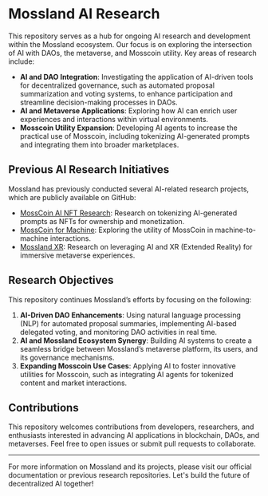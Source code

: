 # Mossland AI Research

This repository serves as a hub for ongoing AI research and development within the Mossland ecosystem. Our focus is on exploring the intersection of AI with DAOs, the metaverse, and Mosscoin utility. Key areas of research include:

- **AI and DAO Integration**: Investigating the application of AI-driven tools for decentralized governance, such as automated proposal summarization and voting systems, to enhance participation and streamline decision-making processes in DAOs.
- **AI and Metaverse Applications**: Exploring how AI can enrich user experiences and interactions within virtual environments.
- **Mosscoin Utility Expansion**: Developing AI agents to increase the practical use of Mosscoin, including tokenizing AI-generated prompts and integrating them into broader marketplaces.

## Previous AI Research Initiatives

Mossland has previously conducted several AI-related research projects, which are publicly available on GitHub:

- [MossCoin AI NFT Research](https://github.com/mossland/MossCoin_AI_NFT_Research): Research on tokenizing AI-generated prompts as NFTs for ownership and monetization.
- [MossCoin for Machine](https://github.com/mossland/MossCoinForMachine): Exploring the utility of MossCoin in machine-to-machine interactions.
- [Mossland XR](https://github.com/mossland/MosslandXR): Research on leveraging AI and XR (Extended Reality) for immersive metaverse experiences.

## Research Objectives

This repository continues Mossland’s efforts by focusing on the following:

1. **AI-Driven DAO Enhancements**: Using natural language processing (NLP) for automated proposal summaries, implementing AI-based delegated voting, and monitoring DAO activities in real time.
2. **AI and Mossland Ecosystem Synergy**: Building AI systems to create a seamless bridge between Mossland’s metaverse platform, its users, and its governance mechanisms.
3. **Expanding Mosscoin Use Cases**: Applying AI to foster innovative utilities for Mosscoin, such as integrating AI agents for tokenized content and market interactions.

## Contributions

This repository welcomes contributions from developers, researchers, and enthusiasts interested in advancing AI applications in blockchain, DAOs, and metaverses. Feel free to open issues or submit pull requests to collaborate.

---

For more information on Mossland and its projects, please visit our official documentation or previous research repositories. Let's build the future of decentralized AI together!
